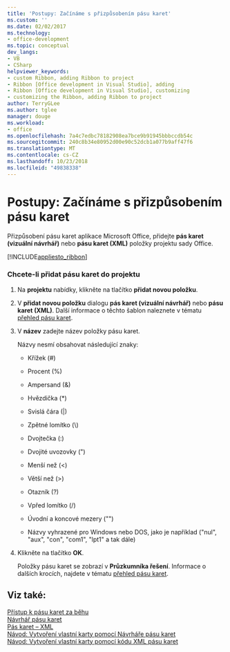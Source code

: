 ```yaml
---
title: 'Postupy: Začínáme s přizpůsobením pásu karet'
ms.custom: ''
ms.date: 02/02/2017
ms.technology:
- office-development
ms.topic: conceptual
dev_langs:
- VB
- CSharp
helpviewer_keywords:
- custom Ribbon, adding Ribbon to project
- Ribbon [Office development in Visual Studio], adding
- Ribbon [Office development in Visual Studio], customizing
- customizing the Ribbon, adding Ribbon to project
author: TerryGLee
ms.author: tglee
manager: douge
ms.workload:
- office
ms.openlocfilehash: 7a4c7edbc78182908ea7bce9b91945bbbccdb54c
ms.sourcegitcommit: 240c8b34e80952d00e90c52dcb1a077b9aff47f6
ms.translationtype: MT
ms.contentlocale: cs-CZ
ms.lasthandoff: 10/23/2018
ms.locfileid: "49838338"
---
```

# <a name="how-to-get-started-customizing-the-ribbon"></a>Postupy: Začínáme s přizpůsobením pásu karet
  Přizpůsobení pásu karet aplikace Microsoft Office, přidejte **pás karet (vizuální návrhář)** nebo **pásu karet (XML)** položky projektu sady Office.  
  
 [!INCLUDE[appliesto_ribbon](../vsto/includes/appliesto-ribbon-md.md)]  
  
### <a name="to-add-a-ribbon-to-a-project"></a>Chcete-li přidat pásu karet do projektu  
  
1. Na **projektu** nabídky, klikněte na tlačítko **přidat novou položku**.  
  
2. V **přidat novou položku** dialogu **pás karet (vizuální návrhář)** nebo **pásu karet (XML)**. Další informace o těchto šablon naleznete v tématu [přehled pásu karet](../vsto/ribbon-overview.md).  
  
3. V **název** zadejte název položky pásu karet.  
  
    Názvy nesmí obsahovat následující znaky:  
  
   -   Křížek (#)  
  
   -   Procent (%)  
  
   -   Ampersand (&)  
  
   -   Hvězdička (*)  
  
   -   Svislá čára (|)  
  
   -   Zpětné lomítko (\\)  
  
   -   Dvojtečka (:)  
  
   -   Dvojité uvozovky (")  
  
   -   Menší než (\<)  
  
   -   Větší než (>)  
  
   -   Otazník (?)  
  
   -   Vpřed lomítko (/)  
  
   -   Úvodní a koncové mezery ("")  
  
   -   Názvy vyhrazené pro Windows nebo DOS, jako je například ("nul", "aux", "con", "com1", "lpt1" a tak dále)  
  
4. Klikněte na tlačítko **OK**.  
  
   Položky pásu karet se zobrazí v **Průzkumníka řešení**. Informace o dalších krocích, najdete v tématu [přehled pásu karet](../vsto/ribbon-overview.md).  
  
## <a name="see-also"></a>Viz také:  
 [Přístup k pásu karet za běhu](../vsto/accessing-the-ribbon-at-run-time.md)   
 [Návrhář pásu karet](../vsto/ribbon-designer.md)   
 [Pás karet – XML](../vsto/ribbon-xml.md)   
 [Návod: Vytvoření vlastní karty pomocí Návrháře pásu karet](../vsto/walkthrough-creating-a-custom-tab-by-using-the-ribbon-designer.md)   
 [Návod: Vytvoření vlastní karty pomocí kódu XML pásu karet](../vsto/walkthrough-creating-a-custom-tab-by-using-ribbon-xml.md)  
  
  